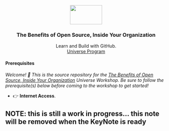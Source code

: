 <p align="center">
  <img src="https://user-images.githubusercontent.com/3791941/31036931-072760fe-a534-11e7-8cd7-0565bdc2727c.png" width="100" height="60">

  <h3 align="center">The Benefits of Open Source, Inside Your Organization<br></h3>

  <p align="center">
    Learn and Build with GitHub.
    <br>
    <a href="https://githubuniverse.com/">Universe Program</a>
  </p>
</p>

#### Prerequisites

_Welcome! :wave: This is the source repository for the [The Benefits of Open Source, Inside Your Organization](https://githubuniverse.com/workshops/#the-benefits-of-open-source-inside-your-organization) Universe Workshop. Be sure to follow the prerequisite(s) below before coming to the workshop to get started!_

- :point_right: **Internet Access**.

## NOTE: this is still a work in progress... this note will be removed when the KeyNote is ready
